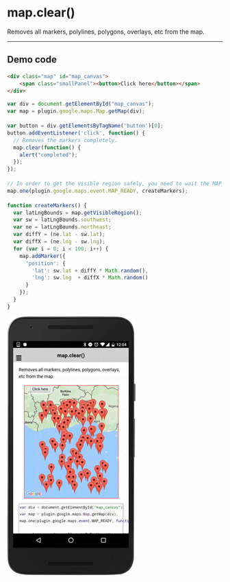 # map.clear()

Removes all markers, polylines, polygons, overlays, etc from the map.

-----------------------------------------------------------------------

## Demo code

```html
<div class="map" id="map_canvas">
    <span class="smallPanel"><button>Click here</button></span>
</div>
```

```js
var div = document.getElementById("map_canvas");
var map = plugin.google.maps.Map.getMap(div);

var button = div.getElementsByTagName('button')[0];
button.addEventListener('click', function() {
  // Removes the markers completely.
  map.clear(function() {
    alert("completed");
  });
});

// In order to get the visible region safely, you need to wait the MAP_READY event.
map.one(plugin.google.maps.event.MAP_READY, createMarkers);

function createMarkers() {
  var latLngBounds = map.getVisibleRegion();
  var sw = latLngBounds.southwest;
  var ne = latLngBounds.northeast;
  var diffY = (ne.lat - sw.lat);
  var diffX = (ne.lng - sw.lng);
  for (var i = 0; i < 100; i++) {
    map.addMarker({
      'position': {
        'lat': sw.lat + diffY * Math.random(),
        'lng': sw.lng  + diffX * Math.random()
      }
    });
  }
}
```

![](image.gif)
